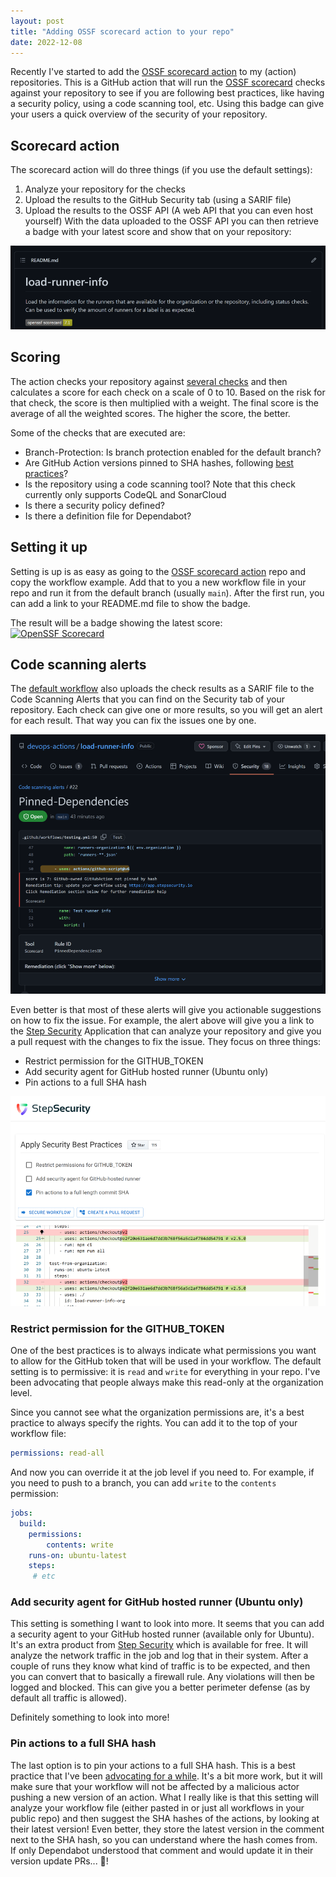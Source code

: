 ```yaml
---
layout: post
title: "Adding OSSF scorecard action to your repo"
date: 2022-12-08
---
```


Recently I've started to add the [OSSF scorecard action](https://github.com/ossf/scorecard-action) to my (action) repositories. This is a GitHub action that will run the [OSSF scorecard](https://github.com/ossf/scorecard) checks against your repository to see if you are following best practices, like having a security policy, using a code scanning tool, etc. Using this badge can give your users a quick overview of the security of your repository.

## Scorecard action
The scorecard action will do three things (if you use the default settings):
1. Analyze your repository for the checks
2. Upload the results to the GitHub Security tab (using a SARIF file)
3. Upload the results to the OSSF API (A web API that you can even host yourself)
With the data uploaded to the OSSF API you can then retrieve a badge with your latest score and show that on your repository:

![Screenshot of the OSSF badge in a repo, showing a score of 7.1](/images/2022/20221208/20221208_00_OSSF_badge.png)

## Scoring
The action checks your repository against [several checks](https://github.com/ossf/scorecard#scorecard-checks) and then calculates a score for each check on a scale of 0 to 10. Based on the risk for that check, the score is then multiplied with a weight. The final score is the average of all the weighted scores. The higher the score, the better.

Some of the checks that are executed are:
* Branch-Protection: Is branch protection enabled for the default branch?
* Are GitHub Action versions pinned to SHA hashes, following [best practices](/blog/2021/02/06/GitHub-Actions)?
* Is the repository using a code scanning tool? Note that this check currently only supports CodeQL and SonarCloud
* Is there a security policy defined?
* Is there a definition file for Dependabot?

## Setting it up
Setting is up is as easy as going to the [OSSF scorecard action](https://github.com/ossf/scorecard-action#workflow-example) repo and copy the workflow example. Add that to you a new workflow file in your repo and run it from the default branch (usually `main`). After the first run, you can add a link to your README.md file to show the badge.

The result will be a badge showing the latest score:  
[![OpenSSF Scorecard](https://api.securityscorecards.dev/projects/github.com/devops-actions/load-runner-info/badge)](https://api.securityscorecards.dev/projects/github.com/devops-actions/load-runner-info)  

## Code scanning alerts
The [default workflow](https://github.com/ossf/scorecard-action#workflow-example) also uploads the check results as a SARIF file to the Code Scanning Alerts that you can find on the Security tab of your repository. Each check can give one or more results, so you will get an alert for each result. That way you can fix the issues one by one.

![Screenshot of an alert about dependency pinning that is not followed](/images/2022/20221208/20221208_01_Code_scanning_alert.png)  

Even better is that most of these alerts will give you actionable suggestions on how to fix the issue. For example, the alert above will give you a link to the [Step Security](https://app.stepsecurity.io/securerepo/) Application that can analyze your repository and give you a pull request with the changes to fix the issue. They focus on three things:

* Restrict permission for the GITHUB_TOKEN
* Add security agent for GitHub hosted runner (Ubuntu only)
* Pin actions to a full SHA hash

![Screenshot of the three options Step Security gives you to improve your workflow](/images/2022/20221208/20221208_02_ImproveWorkflow.png)  

### Restrict permission for the GITHUB_TOKEN
One of the best practices is to always indicate what permissions you want to allow for the GitHub token that will be used in your workflow. The default setting is to permissive: it is `read` and `write` for everything in your repo. I've been advocating that people always make this read-only at the organization level. 

Since you cannot see what the organization permissions are, it's a best practice to always specify the rights. You can add it to the top of your workflow file:

```yaml
permissions: read-all
```

And now you can override it at the job level if you need to. For example, if you need to push to a branch, you can add `write` to the `contents` permission:

```yaml
jobs:
  build:
    permissions:
        contents: write
    runs-on: ubuntu-latest
    steps:
     # etc
```

### Add security agent for GitHub hosted runner (Ubuntu only)
This setting is something I want to look into more. It seems that you can add a security agent to your GitHub hosted runner (available only for Ubuntu). It's an extra product from [Step Security](https://github.com/step-security/harden-runner) which is available for free. It will analyze the network traffic in the job and log that in their system. After a couple of runs they know what kind of traffic is to be expected, and then you can convert that to basically a firewall rule. Any violations will then be logged and blocked. This can give you a better perimeter defense (as by default all traffic is allowed).

Definitely something to look into more!

### Pin actions to a full SHA hash
The last option is to pin your actions to a full SHA hash. This is a best practice that I've been [advocating for a while](/blog/2021/02/06/GitHub-Actions). It's a bit more work, but it will make sure that your workflow will not be affected by a malicious actor pushing a new version of an action. What I really like is that this setting will analyze your workflow file (either pasted in or just all workflows in your public repo) and then suggest the SHA hashes of the actions, by looking at their latest version! Even better, they store the latest version in the comment next to the SHA hash, so you can understand where the hash comes from. If only Dependabot understood that comment and would update it in their version update PRs... 🤔!